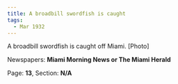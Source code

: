 ```yaml
---  
title: A broadbill swordfish is caught  
tags:  
  - Mar 1932  
---  
```

  
A broadbill swordfish is caught off Miami. [Photo]  
  
Newspapers: **Miami Morning News or The Miami Herald**  
  
Page: **13**, Section: **N/A** 
